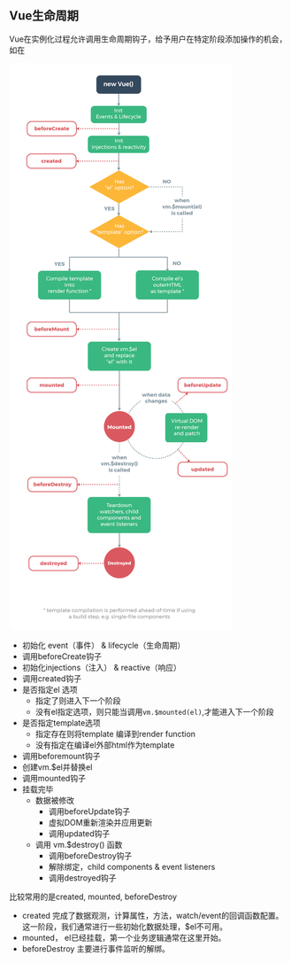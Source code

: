 
## Vue生命周期
Vue在实例化过程允许调用生命周期钩子，给予用户在特定阶段添加操作的机会，如在

![](lifecycle.png)

* 初始化 event（事件） & lifecycle（生命周期）
* 调用beforeCreate钩子
* 初始化injections（注入） & reactive（响应）
* 调用created钩子
* 是否指定el 选项
    * 指定了则进入下一个阶段
    * 没有el指定选项，则只能当调用`vm.$mounted(el)`,才能进入下一个阶段
* 是否指定template选项
    * 指定存在则将template 编译到render function
    * 没有指定在编译el外部html作为template
* 调用beforemount钩子
* 创建vm.$el并替换el
* 调用mounted钩子
* 挂载完毕
    *  数据被修改
        * 调用beforeUpdate钩子
        * 虚拟DOM重新渲染并应用更新
        * 调用updated钩子   
    * 调用 vm.$destroy() 函数
        *  调用beforeDestroy钩子
        *  解除绑定，child components & event listeners
        *  调用destroyed钩子

比较常用的是created, mounted, beforeDestroy
* created 完成了数据观测，计算属性，方法，watch/event的回调函数配置。这一阶段，我们通常进行一些初始化数据处理，$el不可用。
* mounted， el已经挂载，第一个业务逻辑通常在这里开始。
* beforeDestroy 主要进行事件监听的解绑。